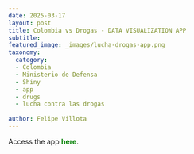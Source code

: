 ```yaml
---
date: 2025-03-17
layout: post
title: Colombia vs Drogas - DATA VISUALIZATION APP
subtitle: 
featured_image: _images/lucha-drogas-app.png
taxonomy:
  category: 
  - Colombia
  - Ministerio de Defensa
  - Shiny
  - app
  - drugs
  - lucha contra las drogas
 
author: Felipe Villota 
---
```


Access the app <a href="https://felipevillota.shinyapps.io/lucha-drogas/" target="_blank" class="creator" style="color: green !important; text-decoration: none;"><b>here</b></a>.

